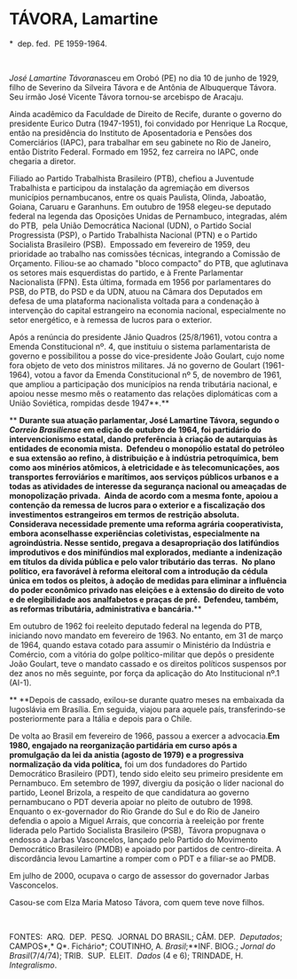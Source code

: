 TÁVORA, Lamartine
=================

\*  dep. fed.  PE 1959-1964.

 

*José Lamartine Távora*nasceu em Orobó (PE) no dia 10 de junho de 1929,
filho de Se­verino da Silveira Távora e de Antônia de Albuquerque
Távora. Seu irmão José Vicente Távora tornou-se arcebispo de Aracaju.

Ainda acadêmico da Faculdade de Direi­to de Recife, durante o governo do
presiden­te Eurico Dutra (1947-1951), foi convidado por Henrique La
Rocque, então na presidência do Instituto de Aposentadoria e Pensões dos
Comerciários (IAPC), para trabalhar em seu gabinete no Rio de Janeiro,
então Distrito Federal. Formado em 1952, fez carreira no IAPC, onde
chegaria a diretor.

Filiado ao Partido Trabalhista Bra­sileiro (PTB), chefiou a Juventude
Trabalhista e participou da instalação da agremiação em diversos
municípios pernambucanos, entre os quais Paulista, Olinda, Jaboatão,
Goiana, Caruaru e Garanhuns. Em outubro de 1958 elegeu-se deputado
federal na legenda das Oposições Unidas de Pernambuco, integradas, além
do PTB,  pela União Democráti­ca Nacional (UDN), o Partido So­cial
Progressista (PSP), o Partido Trabalhista Nacional (PTN) e o Partido
Socialista Brasileiro (PSB).  Empossado em fevereiro de 1959, deu
prioridade ao trabalho nas comissões técnicas, integrando a Comissão de
Orçamento. Filiou-se ao chamado "bloco compacto" do PTB, que aglutinava
os setores mais esquerdistas do par­tido, e à Frente Parlamentar
Nacionalista (FPN). Esta última, formada em 1956 por parlamentares do
PSB, do PTB, do PSD e da UDN, atuou na Câmara dos Deputados em defesa de
uma plataforma nacionalista voltada para a condenação à intervenção do
capital estrangeiro na economia nacional, especial­mente no setor
energético, e à remessa de lu­cros para o exterior.

Após a renúncia do presidente Jânio Qua­dros (25/8/1961), votou contra a
Emenda Constitucional nº. 4, que instituiu o sistema parlamentarista de
governo e possibilitou a posse do vice-presidente João Goulart, cujo
nome fora objeto de veto dos ministros mili­tares. Já no governo de
Goulart (1961-1964), votou a favor da Emenda Constitucional nº 5, de
novembro de 1961, que ampliou a participação dos municípios na renda
tributária na­cional, e apoiou nesse mesmo mês o reatamen­to das
relações diplomáticas com a União So­viética, rompidas desde 1947**.**

** **Durante sua atuação parlamentar, José La­martine Távora, segundo o
*Correio Brasiliense* em edição de outubro de 1964, foi partidário do
intervencionismo estatal, dando preferên­cia à criação de autarquias às
entidades de eco­nomia mista.  Defendeu o monopólio estatal do petróleo
e sua extensão ao refino, à distribuição e à indústria petroquímica, bem
como aos minérios atômicos, à eletricidade e às tele­comunicações, aos
transportes ferroviários e marítimos, aos serviços públicos urbanos e a
todas as atividades de interesse da segurança nacional ou ameaçadas de
monopolização pri­vada.  Ainda de acordo com a mesma fonte, apoiou a
contenção da remessa de lucros para o exterior e a fiscalização dos
investimentos estrangeiros em termos de restrição absoluta. Considerava
necessidade premente uma refor­ma agrária cooperativista, embora
aconselhas­se experiências coletivistas, especialmente na agroindústria.
Nesse sentido, pregava a desapropriação dos latifúndios improdutivos e
dos minifúndios mal explorados, mediante a inde­nização em títulos da
dívida pública e pelo va­lor tributário das terras.  No plano político,
era favorável à reforma eleitoral com a intro­dução da cédula única em
todos os pleitos, à adoção de medidas para eliminar a influência do
poder econômico privado nas eleições e à extensão do direito de voto e
de elegibilidade aos analfabetos e praças de pré.  Defendeu, também, as
reformas tributária, administrati­va e bancária.****

Em outubro de 1962 foi reeleito deputado federal na legenda do PTB,
iniciando novo mandato em fevereiro de 1963. No entanto, em 31 de março
de 1964, quando estava cotado para assumir o Ministério da Indústria e
Comércio, com a vitória do golpe político-militar que depôs o presidente
João Goulart, teve o mandato cas­sado e os direitos políticos suspensos
por dez anos no mês seguinte, por força da aplicação do Ato
Institucional nº.1 (AI-1).

** **Depois de cassado, exilou-se durante quatro meses na embaixada da
Iugoslávia em Brasília. Em seguida, viajou para aquele país,
transferindo-se posteriormente para a Itália e depois para o Chile.

De volta ao Brasil em fevereiro de 1966, passou a exercer a
advocacia.****Em 1980, engajado na reorganização partidária em curso
após a promulgação da lei da anistia (agosto de 1979) e a progressiva
normalização da vida política**,** foi um dos fundadores do Partido
Democrático Brasileiro (PDT), tendo sido eleito seu primeiro presidente
em Pernambuco. Em setembro de 1997, divergiu da posição o líder nacional
do partido, Leonel Brizola, a respeito de que candidatura ao governo
pernambucano o PDT deveria apoiar no pleito de outubro de 1998. Enquanto
o ex-governador do Rio Grande do Sul e do Rio de Janeiro defendia o
apoio a Miguel Arrais, que concorria à reeleição por frente liderada
pelo Partido Socialista Brasileiro (PSB),  Távora propugnava o endosso a
Jarbas Vasconcelos, lançado pelo Partido do Movimento Democrático
Brasileiro (PMDB) e apoiado por partidos de centro-direita. A
discordância levou Lamartine a romper com o PDT e a filiar-se ao PMDB.

Em julho de 2000, ocupava o cargo de assessor do governador Jarbas
Vasconcelos.

Casou-se com Elza Maria Matoso Távora, com quem teve nove filhos.

 

FONTES:  ARQ.  DEP.  PESQ.  JORNAL DO BRASIL; CÂM. DEP.  *Deputados*;
CAMPOS*,* Q*. Fichário*; COUTINHO, A. *Brasil*;**INF. BIOG.; *Jornal do*
*Brasil*(7/4/74); TRIB.  SUP.  ELEIT.  *Dados* (4 e 6); TRINDADE, H.
*Integralismo*.

 
